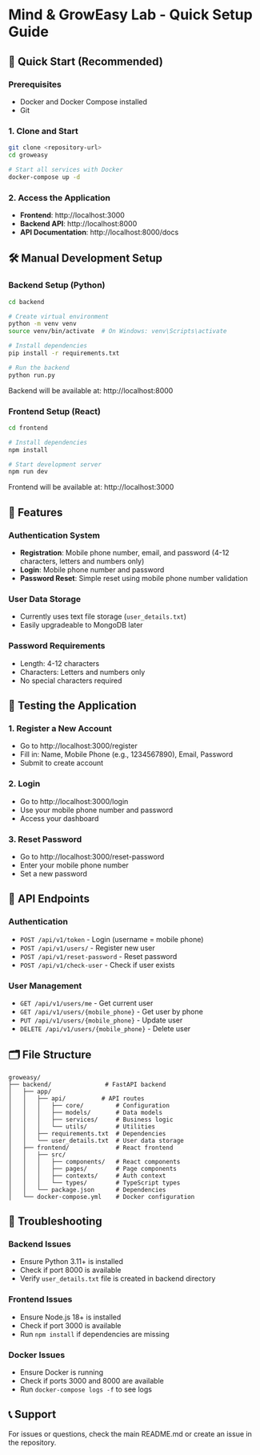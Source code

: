 # Mind & GrowEasy Lab - Quick Setup Guide

## 🚀 Quick Start (Recommended)

### Prerequisites
- Docker and Docker Compose installed
- Git

### 1. Clone and Start
```bash
git clone <repository-url>
cd groweasy

# Start all services with Docker
docker-compose up -d
```

### 2. Access the Application
- **Frontend**: http://localhost:3000
- **Backend API**: http://localhost:8000
- **API Documentation**: http://localhost:8000/docs

## 🛠 Manual Development Setup

### Backend Setup (Python)
```bash
cd backend

# Create virtual environment
python -m venv venv
source venv/bin/activate  # On Windows: venv\Scripts\activate

# Install dependencies
pip install -r requirements.txt

# Run the backend
python run.py
```
Backend will be available at: http://localhost:8000

### Frontend Setup (React)
```bash
cd frontend

# Install dependencies
npm install

# Start development server
npm run dev
```
Frontend will be available at: http://localhost:3000

## 📱 Features

### Authentication System
- **Registration**: Mobile phone number, email, and password (4-12 characters, letters and numbers only)
- **Login**: Mobile phone number and password
- **Password Reset**: Simple reset using mobile phone number validation

### User Data Storage
- Currently uses text file storage (`user_details.txt`)
- Easily upgradeable to MongoDB later

### Password Requirements
- Length: 4-12 characters
- Characters: Letters and numbers only
- No special characters required

## 🧪 Testing the Application

### 1. Register a New Account
- Go to http://localhost:3000/register
- Fill in: Name, Mobile Phone (e.g., 1234567890), Email, Password
- Submit to create account

### 2. Login
- Go to http://localhost:3000/login
- Use your mobile phone number and password
- Access your dashboard

### 3. Reset Password
- Go to http://localhost:3000/reset-password
- Enter your mobile phone number
- Set a new password

## 📄 API Endpoints

### Authentication
- `POST /api/v1/token` - Login (username = mobile phone)
- `POST /api/v1/users/` - Register new user
- `POST /api/v1/reset-password` - Reset password
- `POST /api/v1/check-user` - Check if user exists

### User Management
- `GET /api/v1/users/me` - Get current user
- `GET /api/v1/users/{mobile_phone}` - Get user by phone
- `PUT /api/v1/users/{mobile_phone}` - Update user
- `DELETE /api/v1/users/{mobile_phone}` - Delete user

## 🗂 File Structure
```
groweasy/
├── backend/               # FastAPI backend
│   ├── app/
│   │   ├── api/          # API routes
│   │   │   ├── core/         # Configuration
│   │   │   ├── models/       # Data models
│   │   │   ├── services/     # Business logic
│   │   │   └── utils/        # Utilities
│   │   ├── requirements.txt  # Dependencies
│   │   └── user_details.txt  # User data storage
│   ├── frontend/             # React frontend
│   │   ├── src/
│   │   │   ├── components/   # React components
│   │   │   ├── pages/        # Page components
│   │   │   ├── contexts/     # Auth context
│   │   │   └── types/        # TypeScript types
│   │   └── package.json      # Dependencies
│   └── docker-compose.yml    # Docker configuration
```

## 🔧 Troubleshooting

### Backend Issues
- Ensure Python 3.11+ is installed
- Check if port 8000 is available
- Verify `user_details.txt` file is created in backend directory

### Frontend Issues
- Ensure Node.js 18+ is installed
- Check if port 3000 is available
- Run `npm install` if dependencies are missing

### Docker Issues
- Ensure Docker is running
- Check if ports 3000 and 8000 are available
- Run `docker-compose logs -f` to see logs

## 📞 Support
For issues or questions, check the main README.md or create an issue in the repository. 